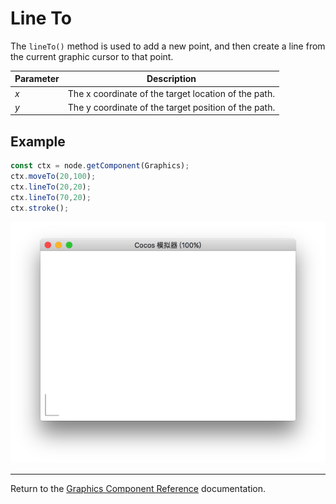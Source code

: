 # Line To

The `lineTo()` method is used to add a new point, and then create a line from the current graphic cursor to that point.

| Parameter | Description |
| --------- | ----------- |
| *x* | The x coordinate of the target location of the path. |
| *y* | The y coordinate of the target position of the path. |

## Example

```ts
const ctx = node.getComponent(Graphics);
ctx.moveTo(20,100);
ctx.lineTo(20,20);
ctx.lineTo(70,20);
ctx.stroke();
```

<a href="lineTo.png"><img src="./lineTo.png"></a>

<hr>

Return to the [Graphics Component Reference](../graphics.md) documentation.

